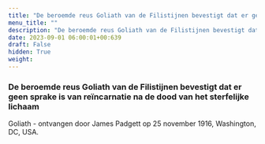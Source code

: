 ```yaml
---
title: "De beroemde reus Goliath van de Filistijnen bevestigt dat er geen sprake is van reïncarnatie na de dood van het sterfelijke lichaam"
menu_title: ""
description: "De beroemde reus Goliath van de Filistijnen bevestigt dat er geen sprake is van reïncarnatie na de dood van het sterfelijke lichaam"
date: 2023-09-01 06:00:01+00:639
draft: False
hidden: True
weight:
---
```

### De beroemde reus Goliath van de Filistijnen bevestigt dat er geen sprake is van reïncarnatie na de dood van het sterfelijke lichaam

Goliath - ontvangen door James Padgett op 25 november 1916, Washington, DC, USA.
